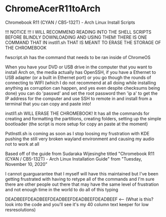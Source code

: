 # ChromeAcerR11toArch
Chromebook R11 (CYAN / CB5-132T) - Arch
Linux Install Scripts

!!! NOTICE !!! I WILL RECOMMEND READING
INTO THE SHELL SCRIPTS BEFORE BLINDLY
DOWNLOADING AND USING THEM! THERE IS ONE
COMMAND THAT IN instll1.sh THAT IS MEANT
TO ERASE THE STORAGE OF THE CHROMEBOOK

fwscript.sh has the command that needs
to be ran inside of ChromeOS

When you have your DVD or USB drive
in the computer that you want to
install Arch on, the media actually
has OpenSSH, if you have a Ethernet to
USB adapter (or a built in Ethernet
port) or you go though the rounds of
connecting to WIFI (which I do not
recommend at all doing while installing
anything as corruption can happen, and
yes even despite checksums being done) 
you can do 'passwd' and set the root
password then 'ip a' to get the IP
address for the computer and use SSH
to remote in and install from a
terminal that you can copy and paste
into!

instll1.sh WILL ERASE THE CHROMEBOOK!
It has all the commands for creating
and formatting the partitions, creating
folders, setting up the simple
bootloader (the script is more setup
for copy an paste at the moment)

PstInstll.sh is coming as soon as I stop
loosing my frustration with KDE pushing
the still very broken wayland
environment and causing my audio not to
work at all


Based off of the guide from Sudaraka
Wijesinghe titled "Chromebook R11
(CYAN / CB5-132T) - Arch Linux
Installation Guide" from "Tuesday,
November 10, 2020"

I cannot guarguarantee that I myself
will have this maintained but I've been
getting frustrated with having to
retype all of the commands and I'm sure
there are other people out there that
may have the same level of frustration
and not enough time in the world to do
all of this typing

DEADBEEFDEADBEEFDEADBEEFDEADBEEFDEADBEEF <-- (What is this? look into the code and you'll see it's my 40 column text keeper for low resresolutions)
